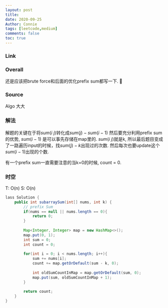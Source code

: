 ```yaml
---
layout: post
title: 
date: 2020-09-25
Author: Connie 
tags: [leetcode,medium]
comments: false
toc: true
---
```

### Link
[]()

### Overall
还是应该把brute force和后面的优化prefix sum都写一下. 

### Source
Algo 大大

### 解法
解题的关键在于将$sum(i~j)$转化成$sum(j) - sum(i-1)$ 然后要充分利用prefix sum的优势, $sum(i-1)$ 是可以事先存储在map里的. $sum(i~j)$就是k, 所以最后题目变成了一路遍历input的时候，找$sum(j) - k$出现过的次数. 然后每次也要update这个$sum(i-1)$出现的个数.

有一个prefix sum一直需要注意的当k=0的时候, count = 0.

### 时空
T: O(n) S: O(n)


```java
lass Solution {
    public int subarraySum(int[] nums, int k) {
        // prefix Sum
        if(nums == null || nums.length == 0){
            return 0;
        }
        
        Map<Integer, Integer> map = new HashMap<>();
        map.put(0, 1);
        int sum = 0;
        int count = 0;
        
        for(int i = 0; i < nums.length; i++){
            sum += nums[i];
            count += map.getOrDefault(sum - k, 0);
            
            int oldSumCountInMap = map.getOrDefault(sum, 0);
            map.put(sum, oldSumCountInMap + 1);
        }
        
        return count;
    }
}
```